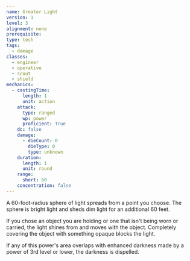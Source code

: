 ```yaml
---
name: Greater Light
version: 1
level: 3
alignment: none
prerequisite: 
type: tech
tags:
  - damage
classes:
  - engineer
  - operative
  - scout
  - shield
mechanics:
  - castingTime:
      length: 1
      unit: action
    attack:
      type: ranged
      wp: power
      proficient: True
    dc: false
    damage:
      - dieCount: 0
        dieType: 0
        type: unknown
    duration:
      length: 1
      unit: round
    range:
      short: 60
    concentration: false
---
```

A 60-foot-radius sphere of light spreads from a point you choose. The sphere is bright light and sheds dim light for an additional 60 feet.

If you chose an object you are holding or one that isn't being worn or carried, the light shines from and moves with the object. Completely covering the object with something opaque blocks the light.

If any of this power's area overlaps with enhanced darkness made by a power of 3rd level or lower, the darkness is dispelled.
    